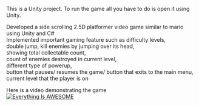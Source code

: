 This is a Unity project. To run the game all you have to do is open it using Unity.       

Developed a side scrolling 2.5D platformer video game similar to mario using Unity and C#                                                     
Implemented important gaming feature such as difficulty levels,               
double jump, kill enemies by jumping over its head,          
showing total collectable count,                   
count of enemies destroyed in current level,                
different type of powerup,                        
button that pauses/ resumes the game/ button that exits to the main menu,               
current level that the player is on

Here is a video demonstrating the game        
[![Everything Is AWESOME](https://imgur.com/a/MzYnza5)](https://www.youtube.com/watch?v=UpMcLfoG0gs "Everything Is AWESOME")
